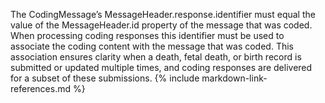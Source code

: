 
The CodingMessage’s MessageHeader.response.identifier must equal the value of the MessageHeader.id property of the message that was coded. When processing coding responses this identifier must be used to associate the coding content with the message that was coded. This association ensures clarity when a death, fetal death, or birth record is submitted or updated multiple times, and coding responses are delivered for a subset of these submissions.
{% include markdown-link-references.md %}